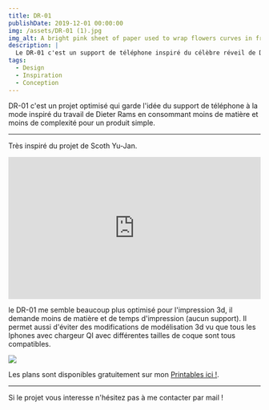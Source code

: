 ```yaml
---
title: DR-01
publishDate: 2019-12-01 00:00:00
img: /assets/DR-01 (1).jpg
img_alt: A bright pink sheet of paper used to wrap flowers curves in front of rich blue background
description: |
  Le DR-01 c'est un support de téléphone inspiré du célèbre réveil de Dieter Rams
tags:
  - Design
  - Inspiration
  - Conception
---
```


DR-01 c'est un projet optimisé qui garde l'idée du support de téléphone à la mode inspiré du travail de Dieter Rams en consommant moins de matière et moins de complexité pour un produit simple. 

---

Très inspiré du projet de Scoth Yu-Jan.

<div class="embedresize">
<div>
<iframe width="560" height="315" src="https://www.youtube.com/embed/L3nWw8qSYgk?si=94RTihfcMNiYXvst" title="YouTube video player" frameborder="0" allow="accelerometer; autoplay; clipboard-write; encrypted-media; gyroscope; picture-in-picture; web-share" referrerpolicy="strict-origin-when-cross-origin" allowfullscreen></iframe>
</div>
</div>

 le DR-01 me semble beaucoup plus optimisé pour l'impression 3d, il demande moins de matière et de temps d'impression (aucun support). Il permet aussi d'éviter des modifications de modélisation 3d vu que tous les Iphones avec chargeur QI avec différentes tailles de coque sont tous compatibles.

<img src="/assets/DR-01 (2).jpg">

Les plans sont disponibles gratuitement sur mon <a href="https://www.printables.com/@La3emedimens_2102135">Printables ici !</a>.

---

Si le projet vous interesse n'hésitez pas à me contacter par mail ! 

<style>
.embedresize {
max-width: 560px;
margin: auto;
}

.embedresize div {
position: relative;
height: 0;
padding-bottom: 56.25%;
}

.embedresize iframe {
position: absolute;
top: 0;
left: 0;
width: 100%;
height: 100%;
}

</style>